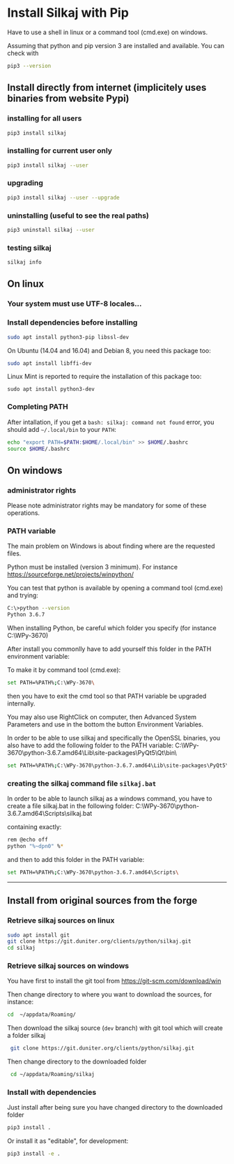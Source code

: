 # Install Silkaj with Pip

Have to use a shell in linux or a command tool (cmd.exe) on windows.

Assuming that python and pip version 3 are installed and available. You can check with
```bash
pip3 --version
```

## Install directly from internet (implicitely uses binaries from website Pypi)

### installing for all users

```bash
pip3 install silkaj
```

### installing for current user only

```bash
pip3 install silkaj --user
```

### upgrading

```bash
pip3 install silkaj --user --upgrade
```

### uninstalling (useful to see the real paths)

```bash
pip3 uninstall silkaj --user
```

### testing silkaj

```bash
silkaj info
```

## On linux 

### Your system must use UTF-8 locales...

### Install dependencies before installing

```bash
sudo apt install python3-pip libssl-dev
```

On Ubuntu (14.04 and 16.04) and Debian 8, you need this package too:
```bash
sudo apt install libffi-dev
```

Linux Mint is reported to require the installation of this package too:
```
sudo apt install python3-dev
```

### Completing PATH

After intallation, if you get a `bash: silkaj: command not found` error, you should add `~/.local/bin` to your `PATH`:
```bash
echo "export PATH=$PATH:$HOME/.local/bin" >> $HOME/.bashrc
source $HOME/.bashrc
```

## On windows

### administrator rights
Please note administrator rights may be mandatory for some of these operations.

### PATH variable

The main problem on Windows is about finding where are the requested files.

Python must be installed (version 3 minimum). For instance https://sourceforge.net/projects/winpython/

You can test that python is available by opening a command tool (cmd.exe) and trying:
```bash
C:\>python --version
Python 3.6.7
```

When installing Python, be careful which folder you specify (for instance C:\WPy-3670)

After install you commonlly have to add yourself this folder in the PATH environment variable:

To make it by command tool (cmd.exe):
```bash
set PATH=%PATH%;C:\WPy-3670\
```
then you have to exit the cmd tool so that PATH variable be upgraded internally.

You may also use RightClick on computer, then Advanced System Parameters and use in the bottom the button Environment Variables.

In order to be able to use silkaj and specifically the OpenSSL binaries, you also have to add the following folder to the PATH variable:
C:\WPy-3670\python-3.6.7.amd64\Lib\site-packages\PyQt5\Qt\bin\

```bash
set PATH=%PATH%;C:\WPy-3670\python-3.6.7.amd64\Lib\site-packages\PyQt5\Qt\bin\
```

### creating the silkaj command file `silkaj.bat`

In order to be able to launch silkaj as a windows command, you have to create a file silkaj.bat in the following folder:
C:\WPy-3670\python-3.6.7.amd64\Scripts\silkaj.bat

containing exactly:
```bash
rem @echo off
python "%~dpn0" %*
```

and then to add this folder in the PATH variable:
```bash
set PATH=%PATH%;C:\WPy-3670\python-3.6.7.amd64\Scripts\
```

---

## Install from original sources from the forge

### Retrieve silkaj sources on linux
```bash
sudo apt install git
git clone https://git.duniter.org/clients/python/silkaj.git
cd silkaj
```

### Retrieve silkaj sources on windows

You have first to install the git tool from https://git-scm.com/download/win

Then change directory to where you want to download the sources, for instance:
```bash
cd  ~/appdata/Roaming/
```

Then download the silkaj source (`dev` branch) with git tool
which will create a folder silkaj

```bash
 git clone https://git.duniter.org/clients/python/silkaj.git
```

Then change directory to the downloaded folder
```bash
 cd ~/appdata/Roaming/silkaj
```

### Install with dependencies

Just install
after being sure you have changed directory to the downloaded folder
```bash
pip3 install .
```

Or install it as "editable", for development:
```bash
pip3 install -e .
```
